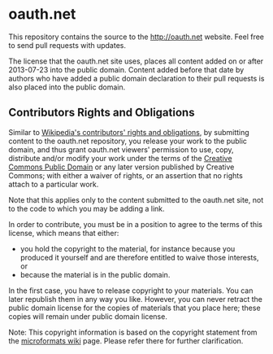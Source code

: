 oauth.net
=========

This repository contains the source to the http://oauth.net website. Feel free to send pull requests with updates.

The license that the oauth.net site uses, places all content added on or after 2013-07-23 into the public domain. Content added before that date by authors who have added a public domain declaration to their pull requests is also placed into the public domain.

## Contributors Rights and Obligations

Similar to [Wikipedia's contributors' rights and obligations](http://en.wikipedia.org/wiki/Wikipedia:Copyrights#Contributors.27_rights_and_obligations), by submitting content to the oauth.net repository, you release your work to the public domain, and thus grant oauth.net viewers' permission to use, copy, distribute and/or modify your work under the terms of the [Creative Commons Public Domain](https://creativecommons.org/share-your-work/public-domain/cc0/) or any later version published by Creative Commons; with either a waiver of rights, or an assertion that no rights attach to a particular work.

Note that this applies only to the content submitted to the oauth.net site, not to the code to which you may be adding a link.

In order to contribute, you must be in a position to agree to the terms of this license, which means that either:

* you hold the copyright to the material, for instance because you produced it yourself and are therefore entitled to waive those interests, or
* because the material is in the public domain.

In the first case, you have to release copyright to your materials. You can later republish them in any way you like. However, you can never retract the public domain license for the copies of materials that you place here; these copies will remain under public domain license.

Note: This copyright information is based on the copyright statement from the [microformats wiki](http://microformats.org/wiki/copyrights) page. Please refer there for further clarification.
